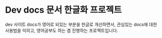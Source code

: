# Dev docs 문서 한글화 프로젝트
<p> dev 사이트 docs가 영어로 되있는 부분을 한글로 개선하면서, 관심있는 docs에 대한 사용법을 익히고, 영어공부도 하는 겸 진행하는 프로젝트입니다. </p>